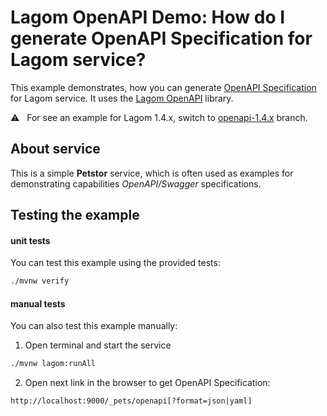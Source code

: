 # Lagom OpenAPI Demo: How do I generate OpenAPI Specification for Lagom service?

This example demonstrates, how you can generate [OpenAPI Specification](https://swagger.io/specification/) for Lagom service. It uses the [Lagom OpenAPI](https://github.com/taymyr/lagom-openapi) library.

:warning: &nbsp; For see an example for Lagom 1.4.x, switch to [openapi-1.4.x](https://github.com/taymyr/lagom-samples/tree/openapi-1.4.x/openapi/java) branch.

## About service

This is a simple **Petstor** service, which is often used as examples for demonstrating capabilities _OpenAPI/Swagger_ specifications.

## Testing the example

#### unit tests

You can test this example using the provided tests:

```bash
./mvnw verify
```

#### manual tests

You can also test this example manually:

1. Open terminal and start the service

```bash
./mvnw lagom:runAll
```

2. Open next link in the browser to get OpenAPI Specification:

```
http://localhost:9000/_pets/openapi[?format=json|yaml]
```
